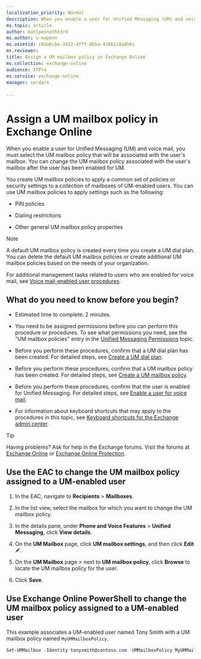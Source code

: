 ```yaml
---
localization_priority: Normal
description: When you enable a user for Unified Messaging (UM) and voice mail, you must select the UM mailbox policy that will be associated with the user's mailbox. You can change the UM mailbox policy associated with the user's mailbox after the user has been enabled for UM.
ms.topic: article
author: mattpennathe3rd
ms.author: v-mapenn
ms.assetid: c8da6cbe-3d22-4fff-8b5a-416b1c8adb6c
ms.reviewer: 
title: Assign a UM mailbox policy in Exchange Online
ms.collection: exchange-online
audience: ITPro
ms.service: exchange-online
manager: serdars

---
```


# Assign a UM mailbox policy in Exchange Online

When you enable a user for Unified Messaging (UM) and voice mail, you must select the UM mailbox policy that will be associated with the user's mailbox. You can change the UM mailbox policy associated with the user's mailbox after the user has been enabled for UM.

You create UM mailbox policies to apply a common set of policies or security settings to a collection of mailboxes of UM-enabled users. You can use UM mailbox policies to apply settings such as the following:

- PIN policies

- Dialing restrictions

- Other general UM mailbox policy properties

> [!NOTE]
> A default UM mailbox policy is created every time you create a UM dial plan. You can delete the default UM mailbox policies or create additional UM mailbox policies based on the needs of your organization.

For additional management tasks related to users who are enabled for voice mail, see [Voice mail-enabled user procedures](voice-mail-enabled-user-procedures.md).

## What do you need to know before you begin?

- Estimated time to complete: 2 minutes.

- You need to be assigned permissions before you can perform this procedure or procedures. To see what permissions you need, see the "UM mailbox policies" entry in the [Unified Messaging Permissions](https://technet.microsoft.com/library/d326c3bc-8f33-434a-bf02-a83cc26a5498.aspx) topic.

- Before you perform these procedures, confirm that a UM dial plan has been created. For detailed steps, see [Create a UM dial plan](../../voice-mail-unified-messaging/connect-voice-mail-system/create-um-dial-plan.md).

- Before you perform these procedures, confirm that a UM mailbox policy has been created. For detailed steps, see [Create a UM mailbox policy](create-um-mailbox-policy.md).

- Before you perform these procedures, confirm that the user is enabled for Unified Messaging. For detailed steps, see [Enable a user for voice mail](enable-a-user-for-voice-mail.md).

- For information about keyboard shortcuts that may apply to the procedures in this topic, see [Keyboard shortcuts for the Exchange admin center](../../accessibility/keyboard-shortcuts-in-admin-center.md).

> [!TIP]
> Having problems? Ask for help in the Exchange forums. Visit the forums at [Exchange Online](https://go.microsoft.com/fwlink/p/?linkId=267542) or [Exchange Online Protection](https://go.microsoft.com/fwlink/p/?linkId=285351).

## Use the EAC to change the UM mailbox policy assigned to a UM-enabled user

1. In the EAC, navigate to **Recipients** \> **Mailboxes**.

2. In the list view, select the mailbox for which you want to change the UM mailbox policy.

3. In the details pane, under **Phone and Voice Features** \> **Unified Messaging**, click **View details**.

4. On the **UM Mailbox** page, click **UM mailbox settings**, and then click **Edit** ![Edit icon](../../media/ITPro_EAC_EditIcon.gif).

5. On the **UM Mailbox** page \> next to **UM mailbox policy**, click **Browse** to locate the UM mailbox policy for the user.

6. Click **Save**.

## Use Exchange Online PowerShell to change the UM mailbox policy assigned to a UM-enabled user

This example associates a UM-enabled user named Tony Smith with a UM mailbox policy named `MyUMMailboxPolicy`.

```PowerShell
Set-UMMailbox -Identity tonysmith@contoso.com -UMMailboxPolicy MyUMMailboxPolicy
```
